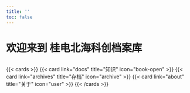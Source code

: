 ```yaml
---
title: ''
toc: false
---
```


# 欢迎来到 桂电北海科创档案库


##


{{< cards >}}
  {{< card link="docs" title="知识" icon="book-open" >}}
  {{< card link="archives" title="存档" icon="archive" >}}
  {{< card link="about" title="关于" icon="user" >}}
{{< /cards >}}
